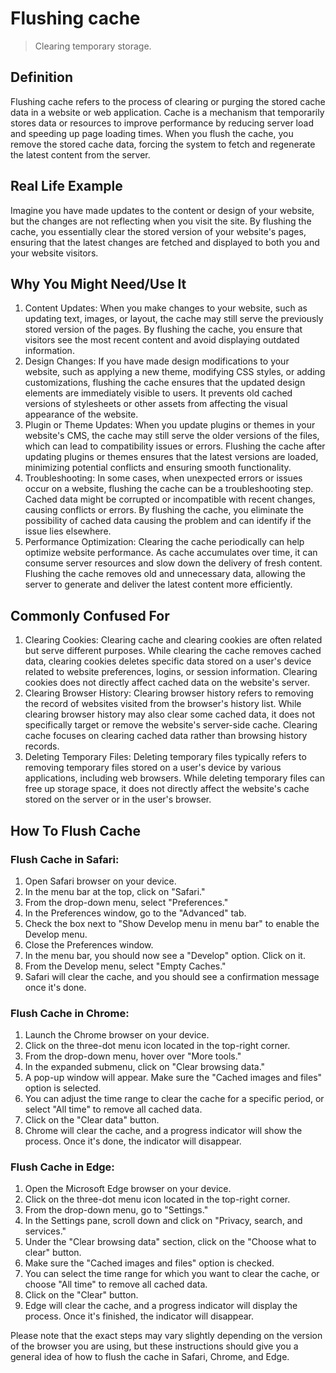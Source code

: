# Flushing cache

>Clearing temporary storage.

## Definition

Flushing cache refers to the process of clearing or purging the stored cache data in a website or web application. Cache is a mechanism that temporarily stores data or resources to improve performance by reducing server load and speeding up page loading times. When you flush the cache, you remove the stored cache data, forcing the system to fetch and regenerate the latest content from the server.

## Real Life Example

Imagine you have made updates to the content or design of your website, but the changes are not reflecting when you visit the site. By flushing the cache, you essentially clear the stored version of your website's pages, ensuring that the latest changes are fetched and displayed to both you and your website visitors.

## Why You Might Need/Use It

1. Content Updates: When you make changes to your website, such as updating text, images, or layout, the cache may still serve the previously stored version of the pages. By flushing the cache, you ensure that visitors see the most recent content and avoid displaying outdated information.
2. Design Changes: If you have made design modifications to your website, such as applying a new theme, modifying CSS styles, or adding customizations, flushing the cache ensures that the updated design elements are immediately visible to users. It prevents old cached versions of stylesheets or other assets from affecting the visual appearance of the website.
3. Plugin or Theme Updates: When you update plugins or themes in your website's CMS, the cache may still serve the older versions of the files, which can lead to compatibility issues or errors. Flushing the cache after updating plugins or themes ensures that the latest versions are loaded, minimizing potential conflicts and ensuring smooth functionality.
4. Troubleshooting: In some cases, when unexpected errors or issues occur on a website, flushing the cache can be a troubleshooting step. Cached data might be corrupted or incompatible with recent changes, causing conflicts or errors. By flushing the cache, you eliminate the possibility of cached data causing the problem and can identify if the issue lies elsewhere.
5. Performance Optimization: Clearing the cache periodically can help optimize website performance. As cache accumulates over time, it can consume server resources and slow down the delivery of fresh content. Flushing the cache removes old and unnecessary data, allowing the server to generate and deliver the latest content more efficiently.

## Commonly Confused For

1. Clearing Cookies: Clearing cache and clearing cookies are often related but serve different purposes. While clearing the cache removes cached data, clearing cookies deletes specific data stored on a user's device related to website preferences, logins, or session information. Clearing cookies does not directly affect cached data on the website's server.
2. Clearing Browser History: Clearing browser history refers to removing the record of websites visited from the browser's history list. While clearing browser history may also clear some cached data, it does not specifically target or remove the website's server-side cache. Clearing cache focuses on clearing cached data rather than browsing history records.
3. Deleting Temporary Files: Deleting temporary files typically refers to removing temporary files stored on a user's device by various applications, including web browsers. While deleting temporary files can free up storage space, it does not directly affect the website's cache stored on the server or in the user's browser.

## How To Flush Cache

### Flush Cache in Safari:

1. Open Safari browser on your device.
2. In the menu bar at the top, click on "Safari."
3. From the drop-down menu, select "Preferences."
4. In the Preferences window, go to the "Advanced" tab.
5. Check the box next to "Show Develop menu in menu bar" to enable the Develop menu.
6. Close the Preferences window.
7. In the menu bar, you should now see a "Develop" option. Click on it.
8. From the Develop menu, select "Empty Caches."
9. Safari will clear the cache, and you should see a confirmation message once it's done.

### Flush Cache in Chrome:

1. Launch the Chrome browser on your device.
2. Click on the three-dot menu icon located in the top-right corner.
3. From the drop-down menu, hover over "More tools."
4. In the expanded submenu, click on "Clear browsing data."
5. A pop-up window will appear. Make sure the "Cached images and files" option is selected.
6. You can adjust the time range to clear the cache for a specific period, or select "All time" to remove all cached data.
7. Click on the "Clear data" button.
8. Chrome will clear the cache, and a progress indicator will show the process. Once it's done, the indicator will disappear.

### Flush Cache in Edge:

1. Open the Microsoft Edge browser on your device.
2. Click on the three-dot menu icon located in the top-right corner.
3. From the drop-down menu, go to "Settings."
4. In the Settings pane, scroll down and click on "Privacy, search, and services."
5. Under the "Clear browsing data" section, click on the "Choose what to clear" button.
6. Make sure the "Cached images and files" option is checked.
7. You can select the time range for which you want to clear the cache, or choose "All time" to remove all cached data.
8. Click on the "Clear" button.
9. Edge will clear the cache, and a progress indicator will display the process. Once it's finished, the indicator will disappear.

Please note that the exact steps may vary slightly depending on the version of the browser you are using, but these instructions should give you a general idea of how to flush the cache in Safari, Chrome, and Edge.

